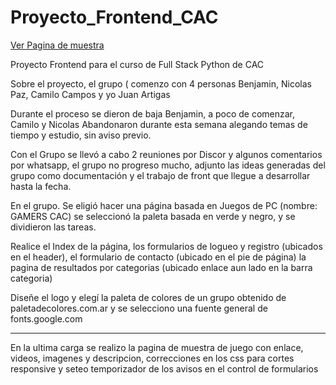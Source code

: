 # Proyecto_Frontend_CAC

[Ver Pagina de muestra](https://acentor.github.io/Proyecto_Frontend_CAC/)

Proyecto Frontend para  el curso de Full Stack Python de CAC

Sobre el proyecto, el grupo ( comenzo con 4 personas Benjamin, Nicolas Paz, Camilo Campos y yo Juan Artigas

Durante el proceso se dieron de baja Benjamin, a poco de comenzar, Camilo y Nicolas Abandonaron durante esta semana alegando temas de tiempo y estudio, sin aviso previo.

Con el Grupo se llevó a cabo 2 reuniones por Discor y algunos comentarios por whatsapp, el grupo no progreso mucho,
adjunto las ideas generadas del grupo como documentación y el trabajo de front que llegue a desarrollar hasta la fecha.

En el grupo. Se eligió hacer una página basada en Juegos de PC (nombre: GAMERS CAC) se seleccionó la paleta basada en verde y negro, y se dividieron las tareas.

Realice el Index de la página, los formularios de logueo y registro (ubicados en el header), el formulario de contacto (ubicado en el pie de página) la pagina de resultados por categorias (ubicado enlace aun lado en la barra categoria)

Diseñe el logo y elegí la paleta de colores de un grupo obtenido de paletadecolores.com.ar y se selecciono una fuente general de fonts.google.com

********

En la ultima carga se realizo la pagina de muestra de juego con enlace, videos, imagenes y descripcion, correcciones en los css para cortes responsive y seteo temporizador de los avisos en el control de formularios
